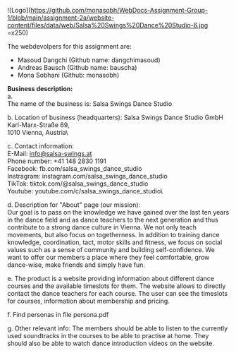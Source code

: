 ![Logo](https://github.com/monasobh/WebDocs-Assignment-Group-1/blob/main/assignment-2a/website-content/files/data/web/Salsa%20Swings%20Dance%20Studio-6.jpg =x250)

The webdevolpers for this assignment are:
- Masoud Dangchi (Github name: dangchimasoud)
- Andreas Bausch (Github name: bauscha)
- Mona Sobhani (Github: monasobh)

**Business description:**\
a.\
The name of the business is: Salsa Swings Dance Studio

b.
Location of business (headquarters):
Salsa Swings Dance Studio GmbH\
Karl-Marx-Straße 69,\
1010 Vienna, Austria\

c.
Contact information:\
E-Mail: info@salsa-swings.at\
Phone number: +41 148 2830 1191\
Facebook: fb.com/salsa_swings_dance_studio\
Instragram: instagram.com/salsa_swings_dance_studio\
TikTok: tiktok.com/@salsa_swings_dance_studio\
Youtube: youtube.com/c/salsa_swings_dance_studio\

d.
Description for "About" page (our mission):\
Our goal is to pass on the knowledge we have gained over the last ten years in the dance field and as dance teachers to the next generation and thus contribute to a strong dance culture in Vienna. We not only teach movements, but also focus on togetherness. In addition to training dance knowledge, coordination, tact, motor skills and fitness, we focus on social values such as a sense of community and building self-confidence. We want to offer our members a place where they feel comfortable, grow dance-wise, make friends and simply have fun.

e.
The product is a website providing information about different dance courses and the available timeslots for them. The website allows to directly contact the dance teachers for each course. The user can see the timeslots for courses, information about membership and pricing. 

f.
Find personas in file persona.pdf

g. 
Other relevant info: 
The members should be able to listen to the currently used soundtracks in the courses to be able to practise at home. They should also be able to watch dance introduction videos on the website. 
